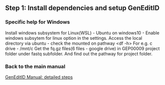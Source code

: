 ## Step 1: Install dependencies and setup GenEditID
 
### Specific help for Windows
Install windows subsystem for Linux(WSL) - Ubuntu on windows10 - Enable windows subsytem for linux option in the settings.
Access the local directory via ubuntu - check the mounted on pathway
<df -h>
For e.g. c drive - /mnt/c
Get the fq.gz files(6 files - google drive) in GEP00009 project folder under fastq subfolder. 
And find out the pathway for project folder.
 

### Back to the main manual
[GenEditID Manual: detailed steps](manual.md)
